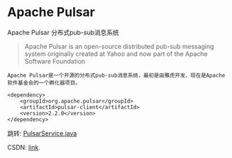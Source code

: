 # Apache Pulsar
Apache Pulsar 分布式pub-sub消息系统

> Apache Pulsar is an open-source distributed pub-sub messaging system originally created at Yahoo and now part of the Apache Software Foundation

	Apache Pulsar是一个开源的分布式pub-sub消息系统，最初是由雅虎开发，现在是Apache软件基金会的一个孵化器项目。
  
```
<dependency>
	<groupId>org.apache.pulsar</groupId>
	<artifactId>pulsar-client</artifactId>
	<version>2.2.0</version>
</dependency>
```


跳转: [PulsarService.java](https://github.com/TianShengBingFeiNiuRen/SpringBoot_ApachePulsar/blob/master/src/main/java/com/andon/pulsar/pulsardemo/service/PulsarService.java)

CSDN: [link](https://blog.csdn.net/weixin_39792935/article/details/84259476).
